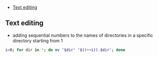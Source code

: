 - [Text editing](Text-editing)



## Text editing
- adding sequential numbers to the names of directories in a specific directory starting from 1

```sh
i=0; for dir in *; do mv "$dir" "$((++i)).$dir"; done
```
